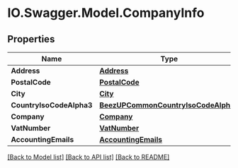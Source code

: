 # IO.Swagger.Model.CompanyInfo
## Properties

Name | Type | Description | Notes
------------ | ------------- | ------------- | -------------
**Address** | [**Address**](Address.md) |  | 
**PostalCode** | [**PostalCode**](PostalCode.md) |  | 
**City** | [**City**](City.md) |  | 
**CountryIsoCodeAlpha3** | [**BeezUPCommonCountryIsoCodeAlpha3**](BeezUPCommonCountryIsoCodeAlpha3.md) |  | 
**Company** | [**Company**](Company.md) |  | 
**VatNumber** | [**VatNumber**](VatNumber.md) |  | [optional] 
**AccountingEmails** | [**AccountingEmails**](AccountingEmails.md) |  | [optional] 

[[Back to Model list]](../README.md#documentation-for-models) [[Back to API list]](../README.md#documentation-for-api-endpoints) [[Back to README]](../README.md)

